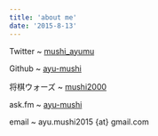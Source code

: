 ```yaml
---
title: 'about me'
date: '2015-8-13'
---
```


Twitter
  ~ [mushi\_ayumu](https://twitter.com/mushi_ayumu)

Github
  ~ [ayu-mushi](https://github.com/ayu-mushi)

将棋ウォーズ
  ~ [mushi2000](http://shogiwars.heroz.jp/users/history/mushi2000)

ask.fm
  ~ [ayu-mushi](http://ask.fm/ayu_mushi)

email
  ~ ayu.mushi2015 {at} gmail.com
